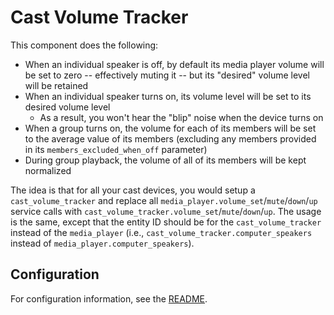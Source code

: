 # Cast Volume Tracker

This component does the following:

* When an individual speaker is off, by default its media player volume will be set to zero -- effectively muting it -- but its "desired" volume level will be retained
* When an individual speaker turns on, its volume level will be set to its desired volume level
  * As a result, you won't hear the "blip" noise when the device turns on
* When a group turns on, the volume for each of its members will be set to the average value of its members (excluding any members provided in its `members_excluded_when_off` parameter)
* During group playback, the volume of all of its members will be kept normalized

The idea is that for all your cast devices, you would setup a `cast_volume_tracker` and replace all `media_player.volume_set`/`mute`/`down`/`up` service calls with `cast_volume_tracker.volume_set`/`mute`/`down`/`up`.  The usage is the same, except that the entity ID should be for the `cast_volume_tracker` instead of the `media_player` (i.e., `cast_volume_tracker.computer_speakers` instead of `media_player.computer_speakers`).


## Configuration

For configuration information, see the [README](https://github.com/JeffLIrion/ha-cast_volume_tracker/blob/master/README.md#configuration).
